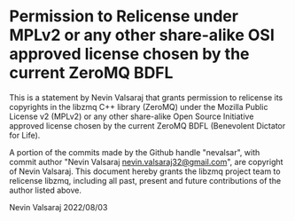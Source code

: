 # Permission to Relicense under MPLv2 or any other share-alike OSI approved license chosen by the current ZeroMQ BDFL

This is a statement by Nevin Valsaraj that grants permission to relicense its 
copyrights in the libzmq C++ library (ZeroMQ) under the Mozilla Public License 
v2 (MPLv2) or any other share-alike Open Source Initiative approved license 
chosen by the current ZeroMQ BDFL (Benevolent Dictator for Life).

A portion of the commits made by the Github handle "nevalsar", with
commit author "Nevin Valsaraj <nevin.valsaraj32@gmail.com>", are copyright of 
Nevin Valsaraj. This document hereby grants the libzmq project team to relicense
libzmq, including all past, present and future contributions of the author 
listed above.

Nevin Valsaraj
2022/08/03
